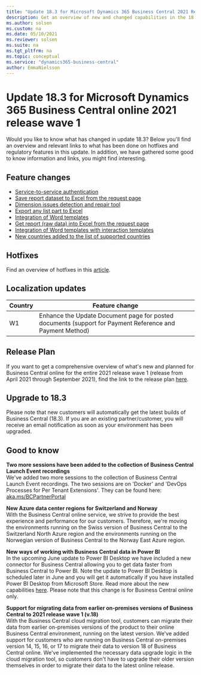 ```yaml
---
title: "Update 18.3 for Microsoft Dynamics 365 Business Central 2021 Release Wave 1"
description: Get an overview of new and changed capabilities in the 18.3 update of Business Central online, which is part of 2021 release wave 1.
ms.author: solsen
ms.custom: na
ms.date: 05/10/2021
ms.reviewer: solsen
ms.suite: na
ms.tgt_pltfrm: na
ms.topic: conceptual
ms.service: "dynamics365-business-central"
author: EmmaNielsson
---
```


# Update 18.3 for Microsoft Dynamics 365 Business Central online 2021 release wave 1

Would you like to know what has changed in update 18.3? Below you'll find an overview and relevant links to what has been done on hotfixes and regulatory features in this update. In addition, we have gathered some good to know information and links, you might find interesting.

## Feature changes 
- [Service-to-service authentication](/dynamics365-release-plan/2021wave1/smb/dynamics365-business-central/service-service-authentication)
- [Save report dataset to Excel from the request page](/dynamics365-business-central/save-report-dataset-excel-request-page)
- [Dimension issues detection and repair tool](/dynamics365-release-plan/2021wave1/smb/dynamics365-business-central/dimension-issues-detection-repair-tool)
- [Export any list part to Excel]()
- [Integration of Word templates](/dynamics365-release-plan/2021wave1/smb/dynamics365-business-central/integration-word-templates-interaction-templates)
- [Get report (raw data) into Excel from the request page](/dynamics365-release-plan/2021wave1/smb/dynamics365-business-central/get-report-raw-data-excel-request-page)
- [Integration of Word templates with interaction templates](/dynamics365-release-plan/2021wave1/smb/dynamics365-business-central/integration-word-templates-interaction-templates)
- [New countries added to the list of supported countries](https://aka.ms/BCcountries)

## Hotfixes
Find an overview of hotfixes in this [article](INSERT).

## Localization updates 

| Country| Feature change |
|-------------|--------------|
| W1 | Enhance the Update Document page for posted documents (support for Payment Reference and Payment Method)|

## Release Plan
If you want to get a comprehensive overview of what's new and planned for Business Central online for the entire 2021 release wave 1 (release from April 2021 through September 2021), find the link to the release plan [here](/dynamics365-release-plan/2021wave1/smb/dynamics365-business-central/planned-features).


## Upgrade to 18.3   
Please note that new customers will automatically get the latest builds of Business Central (18.3). If you are an existing partner/customer, you will receive an email notification as soon as your environment has been upgraded.

## Good to know

**Two more sessions have been added to the collection of Business Central Launch Event recordings**  
We've added two more sessions to the collection of Business Central Launch Event recordings. The two sessions are on 'Docker' and 'DevOps Processes for Per Tenant Extensions'. They can be found here: [aka.ms/BCPartnerPortal](https://aka.ms/BCPartnerPortal)

**New Azure data center regions for Switzerland and Norway**  
With the Business Central online service, we strive to provide the best experience and performance for our customers. Therefore, we're moving the environments running on the Swiss version of Business Central to the Switzerland North Azure region and the environments running on the Norwegian version of Business Central to the Norway East Azure region. 

**New ways of working with Business Central data in Power BI**  
In the upcoming June update to Power BI Desktop we have included a new connector for Business Central allowing you to get data faster from Business Central to Power BI. Note the update to Power BI Desktop is scheduled later in June and you will get it automatically if you have installed Power BI Desktop from Microsoft Store. Read more about the new capabilities [here](https://docs.microsoft.com/en-us/dynamics365-release-plan/2021wave1/smb/dynamics365-business-central/enable-power-bi-connector-work-business-central-apis-instead-web-services-only). Please note that this change is for Business Central online only. 

**Support for migrating data from earlier on-premises versions of Business Central to 2021 release wave 1 (v.18)**  
With the Business Central cloud migration tool, customers can migrate their data from earlier on-premises versions of the product to their online Business Central environment, running on the latest version. We've added support for customers who are running on Business Central on-premises version 14, 15, 16, or 17 to migrate their data to version 18 of Business Central online. We've implemented the necessary data upgrade logic in the cloud migration tool, so customers don't have to upgrade their older version themselves in order to migrate their data to the latest online release. 
